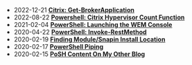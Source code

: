 * 2022-12-21 [**Citrix: Get-BrokerApplication**](/2022-12-21-Powershell-Get-BrokerApplication/?utm_source=blog&utm_medium=blog&utm_content=recent)
* 2022-08-22 [**Powershell: Citrix Hypervisor Count Function**](/2022-08-22-PowerShell-Citrix-Hypervisor-Count-Function/?utm_source=blog&utm_medium=blog&utm_content=recent)
* 2021-02-04 [**PowerShell: Launching the WEM Console**](/2021-02-04-Powershell-Launching-the-WEM-Console/?utm_source=blog&utm_medium=blog&utm_content=recent)
* 2020-04-22 [**PowerShell: Invoke-RestMethod**](/2020-04-22-Powershell-Invoke-RestMethod/?utm_source=blog&utm_medium=blog&utm_content=recent)
* 2020-02-19 [**Finding Module/Snapin Install Location**](/2020-02-19-FindModule/?utm_source=blog&utm_medium=blog&utm_content=recent)
* 2020-02-17 [**PowerShell Piping**](/2020-02-17-PowerShell-Piping/?utm_source=blog&utm_medium=blog&utm_content=recent)
* 2020-02-15 [**PoSH Content On My Other Blog**](/2020-02-15-PoSH-Content-WagtheReal/?utm_source=blog&utm_medium=blog&utm_content=recent)
